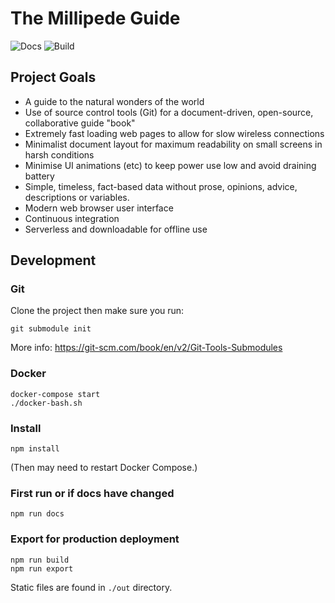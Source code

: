 # The Millipede Guide

![Docs](https://github.com/millipede-guide/millipede-guide-docs/workflows/Test/badge.svg)
![Build](https://github.com/millipede-guide/millipede-guide-web/workflows/Build/badge.svg)

## Project Goals

- A guide to the natural wonders of the world
- Use of source control tools (Git) for a document-driven, open-source, collaborative guide "book"
- Extremely fast loading web pages to allow for slow wireless connections
- Minimalist document layout for maximum readability on small screens in harsh conditions
- Minimise UI animations (etc) to keep power use low and avoid draining battery
- Simple, timeless, fact-based data without prose, opinions, advice, descriptions or variables.
- Modern web browser user interface
- Continuous integration
- Serverless and downloadable for offline use

## Development

### Git

Clone the project then make sure you run:

    git submodule init
    
More info: https://git-scm.com/book/en/v2/Git-Tools-Submodules    

### Docker

    docker-compose start
    ./docker-bash.sh

### Install

    npm install
    
(Then may need to restart Docker Compose.)
    
### First run or if docs have changed

    npm run docs

### Export for production deployment

    npm run build
    npm run export
    
Static files are found in `./out` directory.
